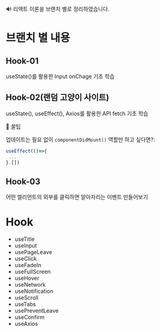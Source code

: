 🔊 리액트 이론을 브랜치 별로 정리하였습니다.

# 브랜치 별 내용 

## Hook-01 
useState()를 활용한 Input onChage 기초 학습

## Hook-02(랜덤 고양이 사이트)
useState(), useEffect(), Axios를 활용한 API fetch 기초 학습

🍯 꿀팁

업데이트는 필요 없이 `componentDidMount()` 역할만 하고 싶다면?:
```js
useEffect(()=>{
 ...
}.[])
```

## Hook-03
어떤 엘리먼트의 외부를 클릭하면 알아차리는 이벤트 만들어보기

# Hook
- useTitle
- useInput
- usePageLeave
- useClick
- useFadeIn
- useFullScreen
- useHover
- useNetwork
- useNotification
- useScroll
- useTabs
- usePreventLeave
- useConfirm
- useAxios
 